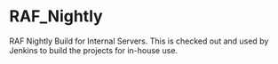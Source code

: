 # RAF_Nightly
RAF Nightly Build for Internal Servers.  This is checked out and used by Jenkins to build the projects for in-house use.
